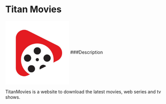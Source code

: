# Titan Movies
<img align="center" height="200px" width="200px" src="Devjam/Images/logo.jpg">
###Description

TitanMovies is a website to download the latest movies, web series and tv shows.

